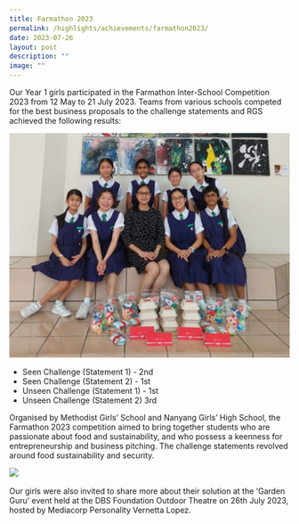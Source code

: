 ```yaml
---
title: Farmathon 2023
permalink: /highlights/achievements/farmathon2023/
date: 2023-07-26
layout: post
description: ""
image: ""
---
```

Our Year 1 girls participated in the Farmathon Inter-School Competition 2023 from 12 May to 21 July 2023. Teams from various schools competed for the best business proposals to the challenge statements and RGS achieved the following results:

![](/images/farmathon1.png)

* Seen Challenge (Statement 1) - 2nd
* Seen Challenge (Statement 2) - 1st
* Unseen Challenge (Statement 1) - 1st
* Unseen Challenge (Statement 2) 3rd

Organised by Methodist Girls’ School and Nanyang Girls’ High School, the Farmathon 2023 competition aimed to bring together students who are passionate about food and sustainability, and who possess a keenness for entrepreneurship and business pitching. The challenge statements revolved around food sustainability and security.

![](/images/farmathon2.png)

Our girls were also invited to share more about their solution at the ‘Garden Guru’ event held at the DBS Foundation Outdoor Theatre on 26th July 2023, hosted by Mediacorp Personality Vernetta Lopez.